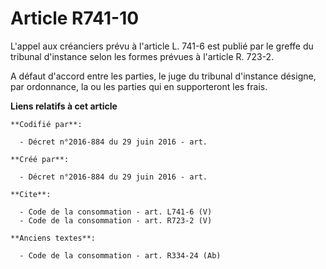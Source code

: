 # Article R741-10

L'appel aux créanciers prévu à l'article L. 741-6 est publié par le greffe du tribunal d'instance selon les formes prévues à
l'article R. 723-2. 

A défaut d'accord entre les parties, le juge du tribunal d'instance désigne, par ordonnance, la ou les parties qui en
supporteront les frais.

**Liens relatifs à cet article**

	**Codifié par**:

	  - Décret n°2016-884 du 29 juin 2016 - art.

	**Créé par**:

	  - Décret n°2016-884 du 29 juin 2016 - art.

	**Cite**:

	  - Code de la consommation - art. L741-6 (V)
	  - Code de la consommation - art. R723-2 (V)

	**Anciens textes**:

	  - Code de la consommation - art. R334-24 (Ab)
